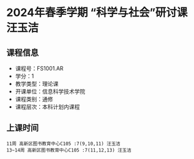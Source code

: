 # 2024年春季学期 “科学与社会”研讨课 汪玉洁






## 课程信息

- 课程号：FS1001.AR
- 学分：1
- 教学类型：理论课
- 开课单位：信息科学技术学院
- 课程类别：通修
- 课程层次：本科计划内课程

## 上课时间

```
11周 高新区图书教育中心C105 :7(9,10,11) 汪玉洁
13~14周 高新区图书教育中心C105 :7(11,12,13) 汪玉洁
```

